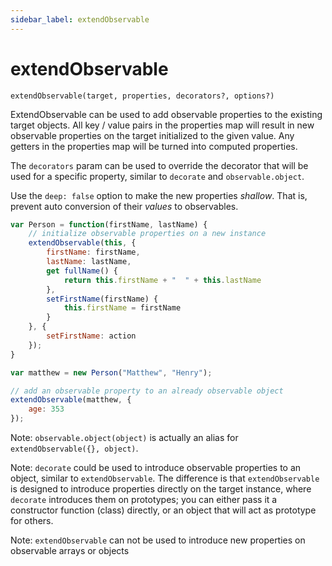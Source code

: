 ```yaml
---
sidebar_label: extendObservable
---
```


<div id='codefund' style='float:right'></div>

# extendObservable

`extendObservable(target, properties, decorators?, options?)`

ExtendObservable can be used to add observable properties to the existing target objects.
All key / value pairs in the properties map will result in new observable properties on the target initialized to the given value.
Any getters in the properties map will be turned into computed properties.

The `decorators` param can be used to override the decorator that will be used for a specific property, similar to `decorate` and `observable.object`.

Use the `deep: false` option to make the new properties _shallow_. That is, prevent auto conversion of their _values_ to observables.

```javascript
var Person = function(firstName, lastName) {
	// initialize observable properties on a new instance
	extendObservable(this, {
		firstName: firstName,
		lastName: lastName,
		get fullName() {
			return this.firstName + "  " + this.lastName
		},
		setFirstName(firstName) {
			this.firstName = firstName
		}
	}, {
		setFirstName: action
	});
}

var matthew = new Person("Matthew", "Henry");

// add an observable property to an already observable object
extendObservable(matthew, {
	age: 353
});
```

Note:  `observable.object(object)` is actually an alias for `extendObservable({}, object)`.

Note: `decorate` could be used to introduce observable properties to an object, similar to `extendObservable`. The difference is that `extendObservable` is designed to introduce properties directly on the target instance, where `decorate` introduces them on prototypes; you can either pass it a constructor function (class) directly, or an object that will act as prototype for others.

Note: `extendObservable` can not be used to introduce new properties on observable arrays or objects
